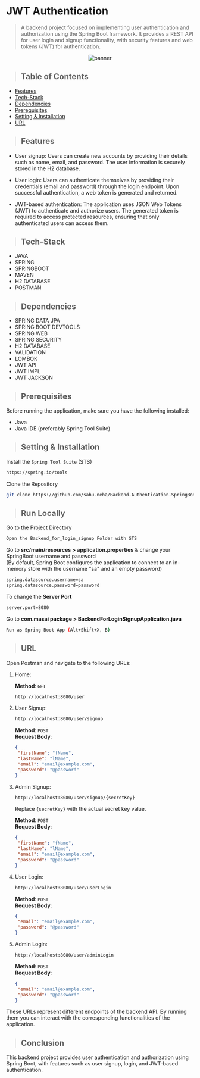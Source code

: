 # JWT Authentication

> <p> A backend project focused on implementing user authentication and authorization using the Spring Boot framework. It provides a REST API for user login and signup functionality, with security features and web tokens (JWT) for authentication. </p>

<div align="center">
  
![banner](https://github.com/sahu-neha/Backend-Authentication-SpringBoot/assets/109987397/67c41bb9-e59b-4ba2-a1e7-50cbbb69f2d0)

</div>


> ## Table of Contents

- [Features](#features)
- [Tech-Stack](#tech-stack)
- [Dependencies](#dependencies)
- [Prerequisites](#prerequisites)
- [Setting & Installation](#setting--installation)
- [URL](#url)


> ## Features

- User signup: Users can create new accounts by providing their details such as name, email, and password. The user information is securely stored in the H2 database.

- User login: Users can authenticate themselves by providing their credentials (email and password) through the login endpoint. Upon successful authentication, a web token is generated and returned.

- JWT-based authentication: The application uses JSON Web Tokens (JWT) to authenticate and authorize users. The generated token is required to access protected resources, ensuring that only authenticated users can access them.


> ## Tech-Stack

- JAVA
- SPRING
- SPRINGBOOT
- MAVEN
- H2 DATABASE
- POSTMAN

  
> ## Dependencies

- SPRING DATA JPA
- SPRING BOOT DEVTOOLS
- SPRING WEB
- SPRING SECURITY
- H2 DATABASE
- VALIDATION
- LOMBOK
- JWT API
- JWT IMPL
- JWT JACKSON


> ## Prerequisites

Before running the application, make sure you have the following installed:

- Java
- Java IDE (preferably Spring Tool Suite)


> ## Setting & Installation 

Install the `Spring Tool Suite` (STS)

```bash
https://spring.io/tools
```

Clone the Repository

```bash
git clone https://github.com/sahu-neha/Backend-Authentication-SpringBoot.git
```

> ## Run Locally

Go to the Project Directory

```bash
Open the Backend_for_login_signup Folder with STS
```

Go to **src/main/resources > application.properties** & change your SpringBoot username and password
</br>
(By default, Spring Boot configures the application to connect to an in-memory store with the username "sa" and an empty password)

```bash
spring.datasource.username=sa
spring.datasource.password=password
```

To change the **Server Port**

```bash
server.port=8080
```

Go to **com.masai package > BackendForLoginSignupApplication.java**

```bash
Run as Spring Boot App (Alt+Shift+X, B)
```

> ## URL

Open Postman and navigate to the following URLs:

1. Home:

   **Method**: `GET`
   ```bash
   http://localhost:8080/user
   ```

2. User Signup:

   ```bash
   http://localhost:8080/user/signup
   ```
   **Method**: `POST` </br>
   **Request Body**:
   ```json
   {
    "firstName": "fName",
    "lastName": "lName",
    "email": "email@example.com",
    "password": "@password"
   }
   ```

3. Admin Signup:

   ```bash
   http://localhost:8080/user/signup/{secretKey}
   ```
   Replace `{secretKey}` with the actual secret key value.

   **Method**: `POST` </br>
   **Request Body**:
   ```json
   {
    "firstName": "fName",
    "lastName": "lName",
    "email": "email@example.com",
    "password": "@password"
   }
   ```

4. User Login:
   
   ```bash
   http://localhost:8080/user/userLogin
   ```
   **Method**: `POST` </br>
   **Request Body**:
   ```json
   {
    "email": "email@example.com",
    "password": "@password"
   }
   ```

5. Admin Login:
   
   ```bash
   http://localhost:8080/user/adminLogin
   ```
   **Method**: `POST` </br>
   **Request Body**:
   ```json
   {
    "email": "email@example.com",
    "password": "@password"
   }
   ```

These URLs represent different endpoints of the backend API. By running them you can interact with the corresponding functionalities of the application.


> ## Conclusion

This backend project provides user authentication and authorization using Spring Boot, with features such as user signup, login, and JWT-based authentication.
